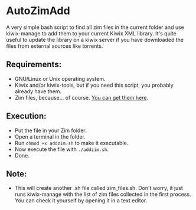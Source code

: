 # AutoZimAdd
A very simple bash script to find all zim files in the current folder and use kiwix-manage to add them to your current Kiwix XML library. It's quite useful to update the library on a kiwix server if you have downloaded the files from external sources like torrents. 

## Requirements:

- GNU/Linux or Unix operating system.
- Kiwix and/or kiwix-tools, but if you need this script, you probably already have them.
- Zim files, because... of course. [You can get them here](https://library.kiwix.org).

## Execution:

- Put the file in your Zim folder.
- Open a terminal in the folder.
- Run `chmod +x addzim.sh` to make it executable.
- Now execute the file with `./addzim.sh`.
- Done.

## Note:

- This will create another .sh file called zim_files.sh. Don't worry, it just runs kiwix-manage with the list of zim files collected in the first process. You can check it yourself by opening it in a text editor. 

